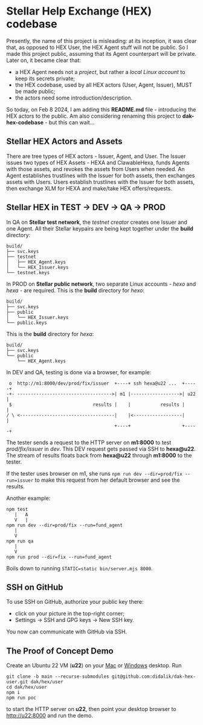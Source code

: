 # Stellar Help Exchange (HEX) codebase

Presently, the name of this project is misleading: at its inception, it was clear that, as opposed to HEX User, the HEX Agent stuff will not be public. So I made this project public, assuming that its Agent counterpart will be private. Later on, it became clear that:
- a HEX Agent needs not a *project*, but rather a *local Linux account* to keep its secrets private;
- the HEX codebase, used by all HEX actors (User, Agent, Issuer), MUST be made public;
- the actors need some introduction/description.

So today, on Feb 8 2024, I am adding this **README.md** file - introducing the HEX actors to the public. Am also considering renaming this project to **dak-hex-codebase** - but this can wait...

## Stellar HEX Actors and Assets

There are tree types of HEX actors - Issuer, Agent, and User. The Issuer issues two types of HEX Assets - HEXA and ClawableHexa, funds Agents with those assets, and revokes the assets from Users when needed. An Agent establishes trustlines with the Issuer for both assets, then exchanges assets with Users. Users establish trustlines with the Issuer for both assets, then exchange XLM for HEXA and make/take HEX offers/requests.

## Stellar HEX in TEST -> DEV -> QA -> PROD

In QA on **Stellar test network**, the *testnet creator* creates one Issuer and one Agent. All their Stellar keypairs are being kept together under the **build** directory:

```
build/
├── svc.keys
├── testnet
│   ├── HEX_Agent.keys
│   └── HEX_Issuer.keys
└── testnet.keys
```

In PROD on **Stellar public network**, two separate Linux accounts - *hexo* and *hexa* - are required. This is the **build** directory for *hexo*:

```
build/
├── svc.keys
├── public
│   └── HEX_Issuer.keys
└── public.keys
```

This is the **build** directory for *hexa*:

```
build/
├── svc.keys
└── public
    └── HEX_Agent.keys
```

In DEV and QA, testing is done via a browser, for example:

```
 o  http://m1:8000/dev/prod/fix/issuer  +----+ ssh hexa@u22 ...  +-----+
-+- ----------------------------------->| m1 |------------------>| u22 |
 $                              results |    |           results |     |
/ \ <-----------------------------------|    |<------------------|     |
                                        +----+                   +-----+
```

The tester sends a request to the HTTP server on **m1:8000** to test *prod/fix/issuer* in *dev*. This DEV request gets passed via SSH to **hexa@u22**. The stream of results floats back from **hexa@u22** through **m1:8000** to the tester.

If the tester uses browser on m1, she runs `npm run dev --dir=prod/fix --run=issuer` to make this request from her default browser and see the results.

Another example:

```
npm test
   |   A
   V   |
npm run dev --dir=prod/fix --run=fund_agent
   |
   V
npm run qa
   |
   V
npm run prod --dir=fix --run=fund_agent
```

Boils down to running `STATIC=static bin/server.mjs 8000`.

## SSH on GitHub

To use SSH on GitHub, authorize your public key there:

- click on your picture in the top-right corner;
- Settings -> SSH and GPG keys -> New SSH key.

You now can communicate with GitHub via SSH.

## The Proof of Concept Demo

Create an Ubuntu 22 VM (**u22**) on your [Mac](https://docs.getutm.app/guides/ubuntu/) or [Windows](https://learn.microsoft.com/en-us/windows/wsl/install) desktop. Run

```
git clone -b main --recurse-submodules git@github.com:didalik/dak-hex-user.git dak/hex/user
cd dak/hex/user
npm i
npm run poc
```

to start the HTTP server on **u22**, then point your desktop browser to [http://u22:8000](/static/index.html) and run the demo.
